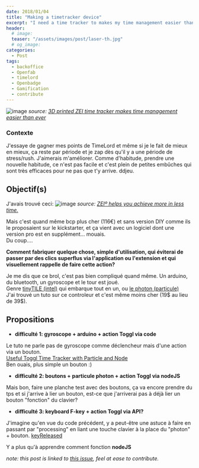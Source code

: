 ```yaml
---
date: 2018/01/04
title: "Making a timetracker device"
excerpt: "I need a time tracker to makes my time management easier than ever"
header:
  # image:
  teaser: "/assets/images/post/laser-th.jpg"
  # og_image:
categories:
  - Post
tags:
  - backoffice
  - Openfab
  - timelord
  - Openbadge
  - Gamification
  - contribute
---
```


![image](https://user-images.githubusercontent.com/12049360/34566976-d724690a-f160-11e7-95a8-524f1e7ea4f6.png)
 *source: [3D printed ZEI time tracker makes time management easier than ever](http://www.3ders.org/articles/20161026-3d-printed-zei-time-tracker-makes-time-management-easier-than-ever.html)*

### Contexte
J'essaye de gagner mes points de TimeLord et même si je le fait de mieux en mieux, ça reste par période et je zap dès qu'il y a une période de stress/rush. J'aimerais m'améliorer.
Comme d'habitude, prendre une nouvelle habitude, ce n'est pas facile et c'est plein de petites embûches qui sont très efficaces pour ne pas que t'y arrive. ddjeu.

## Objectif(s)
J'avais trouvé ceci:
![image](https://user-images.githubusercontent.com/12049360/34565173-0b05db8e-f15a-11e7-8a00-1c680d93bb4f.png)
*source: [ZEIº helps you achieve more in less time.](https://timeular.com/)*

Mais c'est quand même bcp plus cher (116€) et sans version DIY comme ils le proposaient sur le kickstarter, et ça vient avec un logiciel dont une version pro est en supplément... mouais.  
Du coup....   

**Comment fabriquer quelque chose, simple d'utilisation, qui éviterai de passer par des clics superflus via l'application ou l'extension et qui visuellement rappelle de faire cette action?**

Je me dis que ce brol, c'est pas bien compliqué quand même. Un arduino, du bluetooth, un gyroscope et le tour est joué.    
Genre [tinyTILE (intel)](https://www.sparkfun.com/products/14281) qui embarque tout en un, ou [le photon (particule)](https://www.sparkfun.com/products/13764)  
J'ai trouvé un tuto sur ce controleur et c'est même moins cher (19$ au lieu de 39$).

## Propositions
- **difficulté 1: gyroscope + arduino + action Toggl via code**

Le tuto ne parle pas de gyroscope comme déclencheur mais d'une action via un bouton.  
[Useful Toggl Time Tracker with Particle and Node](https://www.sitepoint.com/how-to-make-a-useful-toggl-time-tracker-with-particle-and-node/)   
Ben ouais, plus simple un bouton :)
- **difficulté 2: boutons + particule photon + action Toggl via nodeJS**

Mais bon, faire une planche test avec des boutons, ça va encore prendre du tps et si j'arrive à lier un bouton, est-ce que j'arriverai pas à déjà lier un bouton "fonction" du clavier?   

- **difficulté 3: keyboard F-key + action Toggl via API?**

J'imagine qu'en vue du code précédent, y a peut-être une astuce à faire en passant par "processing" en liant une touche clavier à la place du "photon" + bouton.
[keyReleased](https://processing.org/reference/keyReleased_.html)  

Y a plus qu'à apprendre comment fonction **nodeJS**


*note: this post is linked to [this issue](https://github.com/nicolasdb/nicolasdb.github.io/issues/21), feel at ease to contribute.*
